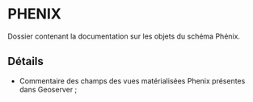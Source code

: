# PHENIX

Dossier contenant la documentation sur les objets du schéma Phénix.

## Détails

* Commentaire des champs des vues matérialisées Phenix présentes dans Geoserver ;